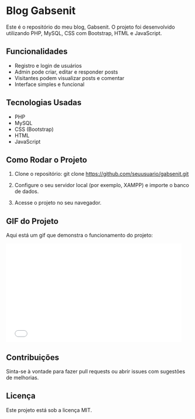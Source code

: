 # Blog Gabsenit

Este é o repositório do meu blog, Gabsenit. O projeto foi desenvolvido utilizando PHP, MySQL, CSS com Bootstrap, HTML e JavaScript.

## Funcionalidades
- Registro e login de usuários
- Admin pode criar, editar e responder posts
- Visitantes podem visualizar posts e comentar
- Interface simples e funcional

## Tecnologias Usadas
- PHP
- MySQL
- CSS (Bootstrap)
- HTML
- JavaScript

## Como Rodar o Projeto
1. Clone o repositório:
git clone https://github.com/seuusuario/gabsenit.git

2. Configure o seu servidor local (por exemplo, XAMPP) e importe o banco de dados.

3. Acesse o projeto no seu navegador.

## GIF do Projeto
Aqui está um gif que demonstra o funcionamento do projeto:

<iframe src="COLE_AQUI_O_URL_DO_GIF" width="480" height="270" frameborder="0" allow="autoplay; encrypted-media" allowfullscreen></iframe>

## Contribuições
Sinta-se à vontade para fazer pull requests ou abrir issues com sugestões de melhorias.

## Licença
Este projeto está sob a licença MIT.

